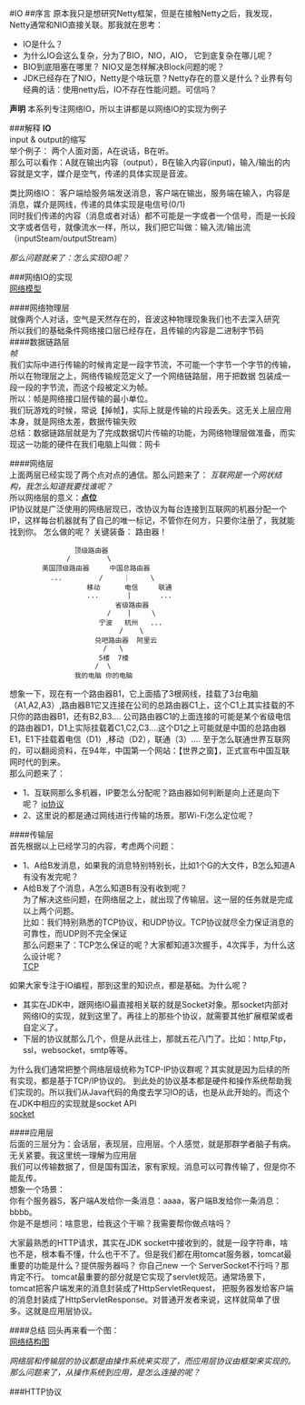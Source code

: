 #IO 
##序言
原本我只是想研究Netty框架，但是在接触Netty之后，我发现，Netty通常和NIO直接关联。那我就在思考：  
- IO是什么？  
- 为什么IO会这么复杂，分为了BIO，NIO，AIO， 它到底复杂在哪儿呢？
- BIO到底阻塞在哪里？ NIO又是怎样解决Block问题的呢？  
- JDK已经存在了NIO，Netty是个啥玩意？Netty存在的意义是什么？业界有句经典的话：使用netty后，IO不存在性能问题。可信吗？ 

**声明** 本系列专注网络IO，所以主讲都是以网络IO的实现为例子 

###解释
**IO**  
  input & output的缩写  
  举个例子： 两个人面对面，A在说话，B在听。  
          那么可以看作：A就在输出内容（output），B在输入内容(input)，输入/输出的内容就是文字，媒介是空气，传递的具体实现是音波。 
  
  类比网络IO： 客户端给服务端发送消息，客户端在输出，服务端在输入，内容是消息，媒介是网线，传递的具体实现是电信号(0/1)  
同时我们传递的内容（消息或者对话）都不可能是一字或者一个信号，而是一长段文字或者信号，就像流水一样，所以，我们把它叫做：输入流/输出流（inputSteam/outputStream）

*那么问题就来了：怎么实现IO呢？*

###网络IO的实现  
[网络模型](./image/networkModel.png)   

####网络物理层  
就像两个人对话，空气是天然存在的，音波这种物理现象我们也不去深入研究  
所以我们的基础条件网络接口层已经存在，且传输的内容是二进制字节码  
####数据链路层   
*帧*  
我们实际中进行传输的时候肯定是一段字节流，不可能一个字节一个字节的传输，所以在物理层之上，网络传输规范定义了一个网络链路层，用于把数据
包装成一段一段的字节流，而这个段被定义为帧。  
所以：帧是网络接口层传输的最小单位。  
我们玩游戏的时候，常说【掉帧】，实际上就是传输的片段丢失。这无关上层应用本身，就是网络太差，数据传输失败  
总结：数据链路层就是为了完成数据切片传输的功能，为网络物理层做准备，而实现这一功能的硬件在我们电脑上叫做：网卡  

####网络层  
上面两层已经实现了两个点对点的通信。那么问题来了： *互联网是一个网状结构，我怎么知道我要找谁呢？*  
所以网络层的意义：**点位**  
IP协议就是广泛使用的网络层现已，改协议为每台连接到互联网的机器分配一个IP，这样每台机器就有了自己的唯一标记，不管你在何方，只要你注册了，我就能找到你。
怎么做的呢？
关键装备： 路由器！ 
 
                    顶级路由器  
                  /         \
            美国顶级路由器     中国总路由器  
              ...         /     ｜     \
                       移动      电信     联通      
                       ...       |       ...
                              省级路由器
                            /    |     \
                          宁波   杭州   ...
                               /    \ 
                         兑吧路由器  阿里云
                           /   \  
                          5楼  7楼     
                         /  \
                    我的电脑 你的电脑

想象一下，现在有一个路由器B1，它上面插了3根网线，挂载了3台电脑（A1,A2,A3）,路由器B1它又连接在公司的总路由器C1上，这个C1上其实挂载的不只你的路由器B1，还有B2,B3....
公司路由器C1的上面连接的可能是某个省级电信的路由器D1，D1上实际挂载着C1,C2,C3....这个D1之上可能就是中国的总路由器E1，E1下挂载着电信（D1）,移动（D2），联通（3）....
至于怎么联通世界互联网的，可以翻阅资料，在94年，中国第一个网站：【世界之窗】，正式宣布中国互联网时代的到来。  
那么问题来了：  
- 1、互联网那么多机器，IP要怎么分配呢？路由器如何判断是向上还是向下呢？ [ip协议](./ip/readme.md)  
- 2、这里说的都是通过网线进行传输的场景。那Wi-Fi怎么定位呢？  

####传输层  
首先根据以上已经学习的内容，考虑两个问题：
- 1、A给B发消息，如果我的消息特别特别长，比如1个G的大文件，B怎么知道A有没有发完呢？    
- A给B发了个消息，A怎么知道B有没有收到呢？  
为了解决这些问题，在网络层之上，就出现了传输层。这一层的任务就是完成以上两个问题。  
比如：我们特别熟悉的TCP协议，和UDP协议。TCP协议就尽全力保证消息的可靠性，而UDP则不完全保证  
那么问题来了：TCP怎么保证的呢？大家都知道3次握手，4次挥手，为什么这么设计呢？  
[TCP](./tcp/readme.md)

如果大家专注于IO编程，那到这里的知识点，都是基础。为什么呢？  
- 其实在JDK中，跟网络IO最直接相关联的就是Socket对象。那socket内部对网络IO的实现，就到这里了。再往上的那些个协议，就需要其他扩展框架或者自定义了。  
- 下层的协议就那么几个，但是从此往上，那就五花八门了。比如：http,Ftp，ssl，websocket，smtp等等。  

为什么我们通常把整个网络层级统称为TCP-IP协议群呢？其实就是因为后续的所有实现，都是基于TCP/IP协议的。 
到此处的协议基本都是硬件和操作系统帮助我们实现的。所以我们从Java代码的角度去学习IO的话，也是从此开始的。而这个在JDK中相应的实现就是socket API  
[socket](./socket/readme.md)

####应用层  
后面的三层分为：会话层，表现层，应用层。个人感觉，就是那群学者脑子有病。无关紧要。我这里统一理解为应用层  
我们可以传输数据了，但是国有国法，家有家规。消息可以可靠传输了，但是你不能乱传。  
想象一个场景：  
你有个服务器S，客户端A发给你一条消息：aaaa，客户端B发给你一条消息：bbbb。  
你是不是想问：啥意思，给我这个干嘛？我需要帮你做点啥吗？

   
大家最熟悉的HTTP请求，其实在JDK socket中接收到的，就是一段字符串，啥也不是，根本看不懂，什么也干不了。但是我们都在用tomcat服务器，tomcat最重要的功能是什么？提供服务器吗？
你自己new 一个 ServerSocket不行吗？那肯定不行。 tomcat最重要的部分就是它实现了servlet规范。通常场景下，tomcat把客户端发来的消息封装成了HttpServletRequest，
把服务器发给客户端的消息封装成了HttpServletResponse。对普通开发者来说，这样就简单了很多。这就是应用层协议。  

####总结
回头再来看一个图：  
[网络结构图](./image/networkExp.png)  

*网络层和传输层的协议都是由操作系统来实现了，而应用层协议由框架来实现的。那么问题来了，从操作系统到应用，是怎么连接的呢？*  


###HTTP协议
